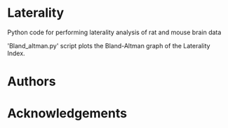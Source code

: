 # Laterality
Python code for performing laterality analysis of rat and mouse brain data

'Bland_altman.py' script plots the Bland-Altman graph of the Laterality Index.

# Authors

# Acknowledgements
